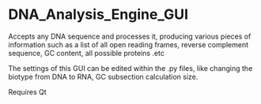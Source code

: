 # DNA_Analysis_Engine_GUI
 Accepts any DNA sequence and processes it, producing various pieces of information such as a list of all open reading frames, reverse complement sequence, GC content, all possible proteins .etc

The settings of this GUI can be edited within the .py files, like changing the biotype from DNA to RNA, GC subsection calculation size.

Requires Qt
